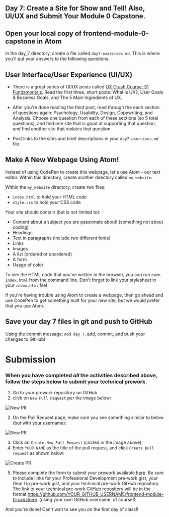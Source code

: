 ## Day 7: Create a Site for Show and Tell! Also, UI/UX and Submit Your Module 0 Capstone.

## Open your local copy of frontend-module-0-capstone in Atom

In the day_7 directory, create a file called `day7-exercises.md`. This is where you'll put your answers to the following questions.

## User Interface/User Experience (UI/UX)

*   There is a great series of UI/UX posts called [UX Crash Course: 31 Fundamentals](http://thehipperelement.com/post/75476711614/ux-crash-course-31-fundamentals). Read the first three, short posts: What is UX?, User Goals & Business Goals, and The 5 Main Ingredients of UX.

*   After you're done reading the third post, read through the each section of questions again: Psychology, Usability, Design, Copywriting, and Analysis. Choose one question from each of these sections (so 5 total questions), and find one site that is good at supporting that question, and find another site that violates that question.

  * Post links to the sites and brief descriptions in your `day7-exercises.md` file.



## Make A New Webpage Using Atom!

Instead of using CodePen to create this webpage, let's use Atom - our text editor. Within this directory, create another directory called `my_website`.

Within the `my_website` directory, create two files:

*   `index.html` to hold your HTML code
*   `style.css` to hold your CSS code

Your site should contain (but is not limited to):

*   Content about a subject you are passionate about! (something not about coding)
*   Headings
*   Text in paragraphs (include two different fonts)
*   Links
*   Images
*   A list (ordered or unordered)
*   A form
*   Usage of color

To see the HTML code that you've written in the browser, you can run `open index.html` from the command line. Don't forget to link your stylesheet in your `index.html` file!

If you're having trouble using Atom to create a webpage, then go ahead and use CodePen to get something built for your new site, but we would prefer that you use Atom.

## Save your day 7 files in git and push to GitHub

Using the commit message: `Add day 7`, add, commit, and push your changes to GitHub!

# Submission

### When you have completed *all* the activities described above, follow the steps below to submit your technical prework.

1. Go to *your* prework repository on GitHub
1. click on `New Pull Request` per the image below:

![New PR](https://i.imgur.com/lGKNxwC.png)

2. On the Pull Request page, make sure you see something similar to below (but with your username):

![New PR](https://i.imgur.com/CwJH8os.png)

3. Click on `Create New Pull Request` (circled in the image above).
4. Enter `YOUR NAME` as the title of the pull request, and click `Create pull request` as shown below:

![Create PR](https://i.imgur.com/CQQzfNc.png)

5. Please complete the form to submit your prework available [here](https://sites.google.com/casimircreative.com/enrollment/mod-0-capstone-fka-pre-work). Be sure to include links for your Professional Development pre-work gist, your Gear Up pre-work gist, and your technical pre-work GitHub repository. The link to your technical pre-work GitHub repository will be in the format https://github.com/YOUR_GITHUB_USERNAME/frontend-module-0-capstone. (using your own GitHub username, of course!)

And you're done!  Can't wait to see you on the first day of class!!